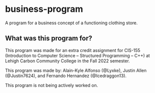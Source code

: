 # business-program
A program for a business concept of a functioning clothing store.

## What was this program for?
This program was made for an extra credit assignment for CIS-155 (Introduction to Computer Science – Structured Programming – C++) at Lehigh Carbon Community College in the Fall 2022 semester.

This program was made by: Alain-Kyle Alfonso (@Lyxke), Justin Allen (@Justin7624), and Fernando Hernandez (@Icedraggon13).

This program is not being actively worked on.
